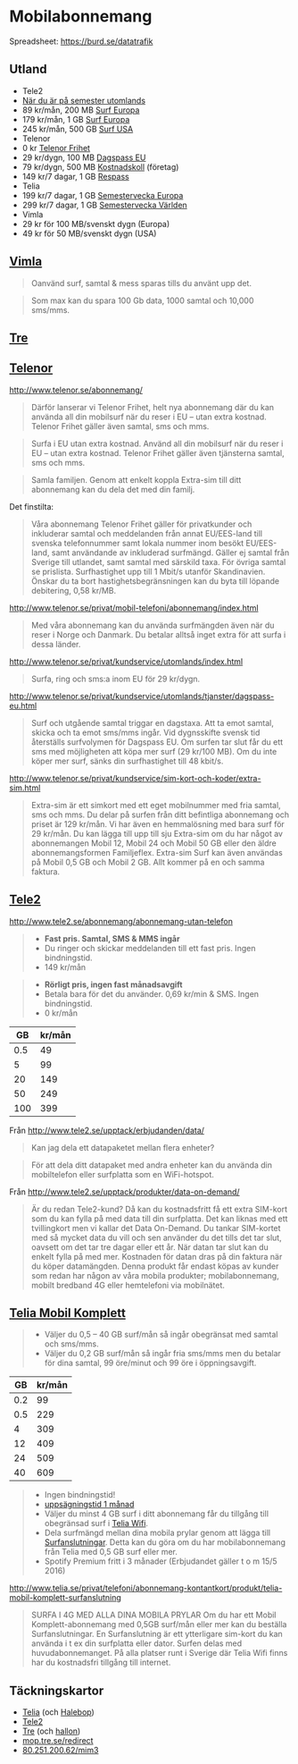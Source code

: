# Mobilabonnemang

Spreadsheet: https://burd.se/datatrafik

## Utland

* Tele2
 * [När du är på semester utomlands](http://www.tele2.se/support/mobiltelefoni/anvandande/utomlands/)
 * 89 kr/mån, 200 MB [Surf Europa](http://www.tele2.se/globalassets/pdf-er/tres0425_002_01_datapaket_prislista_utland3.pdf)
 * 179 kr/mån, 1 GB [Surf Europa](http://www.tele2.se/globalassets/pdf-er/tres0425_002_01_datapaket_prislista_utland3.pdf)
 * 245 kr/mån, 500 GB [Surf USA](http://www.tele2.se/globalassets/pdf-er/tres0425_002_01_datapaket_prislista_utland3.pdf)
* Telenor
 * 0 kr [Telenor Frihet](http://www.telenor.se/teman/frihet/)
 * 29 kr/dygn, 100 MB [Dagspass EU](http://www.telenor.se/privat/kundservice/utomlands/tjanster/dagspass-eu.html) 
 * 79 kr/dygn, 500 MB [Kostnadskoll](http://www.telenor.se/foretag/produkter-och-tjanster/tjanster/utlandstjanster/kostnadskoll.html) (företag)
 * 149 kr/7 dagar, 1 GB [Respass](http://www.telenor.se/privat/kundservice/utomlands/tjanster/telenor-respass.html)
* Telia
 * 199 kr/7 dagar, 1 GB [Semestervecka Europa](https://www.telia.se/privat/telefoni/tjanster/produkt/semestervecka)
 * 299 kr/7 dagar, 1 GB [Semestervecka Världen](https://www.telia.se/privat/telefoni/tjanster/produkt/semestervecka)
* Vimla
 * 29 kr för 100 MB/svenskt dygn (Europa)
 * 49 kr för 50 MB/svenskt dygn (USA)

## [Vimla](https://vimla.se/priser)

> Oanvänd surf, samtal & mess sparas tills du använt upp det.

<!-- -->

> Som max kan du spara 100 Gb data, 1000 samtal och 10,000 sms/mms.

## [Tre](https://www.tre.se/privat/handla/mobiltelefoni/abonnemang/)

## [Telenor](http://www.telenor.se/privat/mobil-telefoni/abonnemang/index.html)

http://www.telenor.se/abonnemang/

> Därför lanserar vi Telenor Frihet, helt nya abonnemang där du kan använda all din mobilsurf när du reser i EU – utan extra kostnad. Telenor Frihet gäller även samtal, sms och mms. 

<!-- -->

> Surfa i EU utan extra kostnad.
> Använd all din mobilsurf när du reser i EU – utan extra kostnad. Telenor Frihet gäller även tjänsterna samtal, sms och mms.

<!-- -->

> Samla familjen.
> Genom att enkelt koppla Extra-sim till ditt abonnemang kan du dela det med din familj. 

Det finstilta: 

> Våra abonnemang Telenor Frihet gäller för privatkunder och inkluderar samtal och meddelanden från annat EU/EES-land till svenska telefonnummer samt lokala nummer inom besökt EU/EES-land, samt användande av inkluderad surfmängd. Gäller ej samtal från Sverige till utlandet, samt samtal med särskild taxa. För övriga samtal se prislista. Surfhastighet upp till 1 Mbit/s utanför Skandinavien. Önskar du ta bort hastighetsbegränsningen kan du byta till löpande debitering, 0,58 kr/MB.

http://www.telenor.se/privat/mobil-telefoni/abonnemang/index.html

> Med våra abonnemang kan du använda surfmängden även när du reser i Norge och Danmark. Du betalar alltså inget extra för att surfa i dessa länder. 

http://www.telenor.se/privat/kundservice/utomlands/index.html

> Surfa, ring och sms:a inom EU för 29 kr/dygn.

http://www.telenor.se/privat/kundservice/utomlands/tjanster/dagspass-eu.html

> Surf och utgående samtal triggar en dagstaxa. Att ta emot samtal, skicka och ta emot sms/mms ingår. Vid dygnsskifte svensk tid återställs surfvolymen för Dagspass EU. Om surfen tar slut får du ett sms med möjligheten att köpa mer surf (29 kr/100 MB). Om du inte köper mer surf, sänks din surfhastighet till 48 kbit/s.

http://www.telenor.se/privat/kundservice/sim-kort-och-koder/extra-sim.html

> Extra-sim är ett simkort med ett eget mobilnummer med fria samtal, sms och mms. Du delar på surfen från ditt befintliga abonnemang och priset är 129 kr/mån. Vi har även en hemmalösning med bara surf för 29 kr/mån. Du kan lägga till upp till sju Extra-sim om du har något av abonnemangen Mobil 12, Mobil 24 och Mobil 50 GB eller den äldre abonnemangsformen Familjeflex. Extra-sim Surf kan även användas på Mobil 0,5 GB och Mobil 2 GB. Allt kommer på en och samma faktura. 


## [Tele2](http://www.tele2.se/)

http://www.tele2.se/abonnemang/abonnemang-utan-telefon

> * **Fast pris. Samtal, SMS & MMS ingår**
> * Du ringer och skickar meddelanden till ett fast pris. Ingen bindningstid.
> * 149 kr/mån

<!-- --- -->

> * **Rörligt pris, ingen fast månadsavgift**
> * Betala bara för det du använder. 0,69 kr/min & SMS. Ingen bindningstid.
> * 0 kr/mån

GB  | kr/mån
----|-------
0.5 |  49
5   |  99
20  | 149
50  | 249
100 | 399

Från http://www.tele2.se/upptack/erbjudanden/data/

> Kan jag dela ett datapaketet mellan flera enheter?

> För att dela ditt datapaket med andra enheter kan du använda din mobiltelefon eller surfplatta som en WiFi-hotspot.

Från http://www.tele2.se/upptack/produkter/data-on-demand/

> Är du redan Tele2-kund? Då kan du kostnadsfritt få ett extra SIM-kort som du kan fylla på med data till din surfplatta. Det kan liknas med ett tvillingkort men vi kallar det Data On-Demand. Du tankar SIM-kortet med så mycket data du vill och sen använder du det tills det tar slut, oavsett om det tar tre dagar eller ett år. När datan tar slut kan du enkelt fylla på med mer. Kostnaden för datan dras på din faktura när du köper datamängden. Denna produkt får endast köpas av kunder som redan har någon av våra mobila produkter; mobilabonnemang, mobilt bredband 4G eller hemtelefoni via mobilnätet.

## [Telia Mobil Komplett](http://www.telia.se/privat/telefoni/abonnemang-kontantkort/produkt/mobilabonnemang)

> * Väljer du 0,5 – 40 GB surf/mån så ingår obegränsat med samtal och sms/mms.
> * Väljer du 0,2 GB surf/mån så ingår fria sms/mms men du betalar för dina samtal, 99 öre/minut och 99 öre i öppningsavgift.

GB  | kr/mån
----|-------
0.2 | 99
0.5 | 229
4   | 309
12  | 409
24  | 509
40  | 609

> * Ingen bindningstid!
> * [uppsägningstid 1 månad](https://www.telia.se/docs/prislista/mobilt/Prislista_Telia_Mobil_Komplett_TSP-3799-4-1310.pdf)
> * Väljer du minst 4 GB surf i ditt abonnemang får du tillgång till obegränsad surf i [Telia Wifi](http://www.telia.se/privat/bredband/tjanster/produkt/homerun-wireless-zones).
> * Dela surfmängd mellan dina mobila prylar genom att lägga till [Surfanslutningar](http://www.telia.se/privat/telefoni/abonnemang-kontantkort/produkt/telia-mobil-komplett-surfanslutning). Detta kan du göra om du har mobilabonnemang från Telia med 0,5 GB surf eller mer.
> * Spotify Premium fritt i 3 månader (Erbjudandet gäller t o m 15/5 2016)

http://www.telia.se/privat/telefoni/abonnemang-kontantkort/produkt/telia-mobil-komplett-surfanslutning

> SURFA I 4G MED ALLA DINA MOBILA PRYLAR
>Om du har ett Mobil Komplett-abonnemang med 0,5GB surf/mån eller mer kan du beställa Surfanslutningar. En Surfanslutning är ett ytterligare sim-kort du kan använda i t ex din surfplatta eller dator. Surfen delas med huvudabonnemanget. På alla platser runt i Sverige där Telia Wifi finns har du kostnadsfri tillgång till internet.

## Täckningskartor

* [Telia](https://www.telia.se/privat/support/tackningskartor) (och [Halebop](https://www.halebop.se/support/tackningskarta))
* [Tele2](http://www.tele2.se/upptack/tackning/tackningskarta/)
* [Tre](https://www.tre.se/privat/kundservice/tackning/tackningskarta/) (och [hallon](https://www.hallon.se/om-oss/mobiltackning))
 * [mop.tre.se/redirect](https://mop.tre.se/redirect/)
 * [80.251.200.62/mim3](http://80.251.200.62/mim3/mim.html?loginUser=datademose&countryCode=swe&locale=sv&viewType=1&initalMapSize=2&whiteMap=true)

